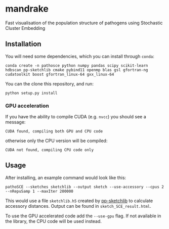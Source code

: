 # mandrake
Fast visualisation of the population structure of pathogens using Stochastic Cluster Embedding

## Installation

You will need some dependencies, which you can install through `conda`:
```
conda create -n pathosce python numpy pandas scipy scikit-learn hdbscan pp-sketchlib cmake pybind11 openmp blas gsl gfortran-ng cudatoolkit boost gfortran_linux-64 gxx_linux-64
```

You can the clone this repository, and run:
```
python setup.py install
```

### GPU acceleration
If you have the ability to compile CUDA (e.g. `nvcc`) you should see a message:
```
CUDA found, compiling both GPU and CPU code
```
otherwise only the CPU version will be compiled:
```
CUDA not found, compiling CPU code only
```

## Usage
After installing, an example command would look like this:
```
pathoSCE --sketches sketchlib --output sketch --use-accessory --cpus 2 --nRepuSamp 1 --maxIter 200000
```
This would use a file `sketchlib.h5` created by [pp-sketchlib](https://github.com/johnlees/pp-sketchlib)
to calculate accessory distances. Output can be found in `sketch_SCE_result.html`.

To use the GPU accelerated code add the `--use-gpu` flag. If not available in the library, the
CPU code will be used instead.